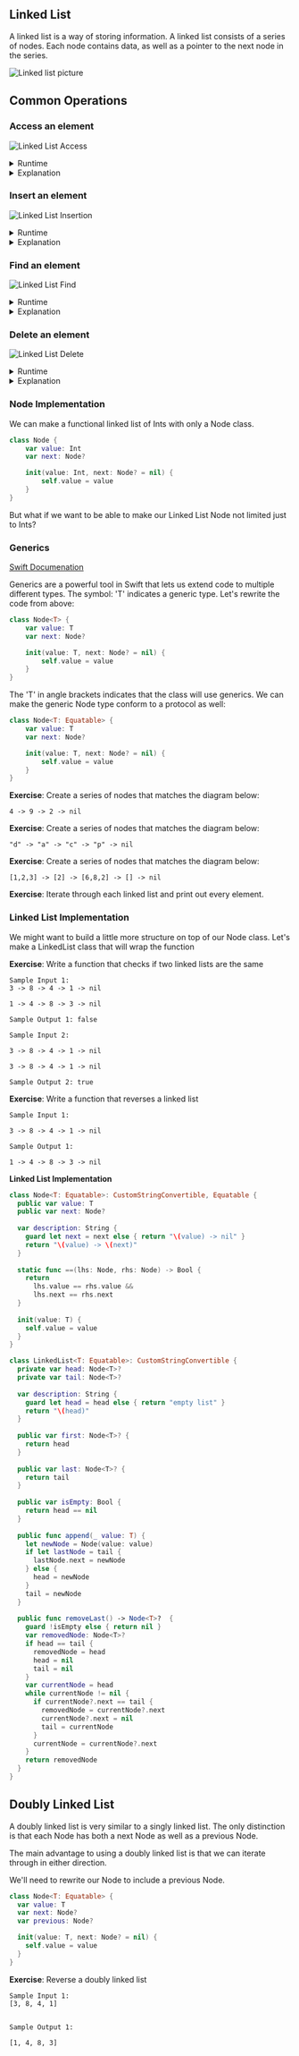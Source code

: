
## Linked List


A linked list is a way of storing information.  A linked list consists of a series of nodes.  Each node contains data, as well as a pointer to the next node in the series.

![Linked list picture](https://upload.wikimedia.org/wikipedia/commons/6/6d/Singly-linked-list.svg)


## Common Operations

### Access an element

![Linked List Access](https://upload.wikimedia.org/wikipedia/commons/6/6d/Singly-linked-list.svg)

<details>
<summary>Runtime</summary>
O(n)
</details>

<details>
<summary>Explanation</summary>
In order to access the node at index 2, we need to   visit every node before it.
</details>  

### Insert an element

![Linked List Insertion](https://upload.wikimedia.org/wikipedia/commons/thumb/4/4b/CPT-LinkedLists-addingnode.svg/474px-CPT-LinkedLists-addingnode.svg.png)


<details>
<summary>Runtime</summary>
O(1)
</details>


<details>
<summary>Explanation</summary>
We can insert a node in constant time by changing the   pointer of the previous node to point to the new   node.
</details>  


### Find an element

![Linked List Find](https://upload.wikimedia.org/wikipedia/commons/6/6d/Singly-linked-list.svg)

<details>
<summary>Runtime</summary>
O(n)
</details>


<details>
<summary>Explanation</summary>
In order to find an element, we have to look at each   node in the linked list.
</details>


### Delete an element

![Linked List Delete](https://modernpathshala.com/Images/singly-linked-list/Article/276195620161604035916Delete-Node-In-Linked-List.JPG)


<details>
<summary>Runtime</summary>
O(1)
</details>


<details>
<summary>Explanation</summary>
We need to change the pointer of a node to the node   after the node we want to delete.
</details>


### Node Implementation

We can make a functional linked list of Ints with only a Node class.

```swift
class Node {
    var value: Int
    var next: Node?

    init(value: Int, next: Node? = nil) {
        self.value = value
    }
}
```

But what if we want to be able to make our Linked List Node not limited just to Ints?

### Generics

[Swift Documenation](https://developer.apple.com/library/content/documentation/Swift/Conceptual/Swift_Programming_Language/Generics.html)

Generics are a powerful tool in Swift that lets us extend code to multiple different types.  The symbol: 'T' indicates a generic type.  Let's rewrite the code from above:

```swift
class Node<T> {
    var value: T
    var next: Node?

    init(value: T, next: Node? = nil) {
        self.value = value
    }
}
```

The 'T' in angle brackets indicates that the class will use generics.  We can make the generic Node type conform to a protocol as well:

```swift
class Node<T: Equatable> {
    var value: T
    var next: Node?

    init(value: T, next: Node? = nil) {
        self.value = value
    }
}
```

**Exercise**:  Create a series of nodes that matches the diagram below:

```
4 -> 9 -> 2 -> nil
```

**Exercise**:  Create a series of nodes that matches the diagram below:

```
"d" -> "a" -> "c" -> "p" -> nil
```

**Exercise**:  Create a series of nodes that matches the diagram below:

```
[1,2,3] -> [2] -> [6,8,2] -> [] -> nil
```


**Exercise**: Iterate through each linked list and print out every element.


### Linked List Implementation

We might want to build a little more structure on top of our Node class.  Let's make a LinkedList class that will wrap the function

**Exercise**: Write a function that checks if two linked lists are the same

```
Sample Input 1:
3 -> 8 -> 4 -> 1 -> nil

1 -> 4 -> 8 -> 3 -> nil

Sample Output 1: false

Sample Input 2:

3 -> 8 -> 4 -> 1 -> nil

3 -> 8 -> 4 -> 1 -> nil

Sample Output 2: true
```

**Exercise**: Write a function that reverses a linked list

```
Sample Input 1:

3 -> 8 -> 4 -> 1 -> nil

Sample Output 1:

1 -> 4 -> 8 -> 3 -> nil
```

**Linked List Implementation**  
  
```swift 
class Node<T: Equatable>: CustomStringConvertible, Equatable {
  public var value: T
  public var next: Node?
  
  var description: String {
    guard let next = next else { return "\(value) -> nil" }
    return "\(value) -> \(next)"
  }
  
  static func ==(lhs: Node, rhs: Node) -> Bool {
    return
      lhs.value == rhs.value &&
      lhs.next == rhs.next
  }
  
  init(value: T) {
    self.value = value
  }
}

class LinkedList<T: Equatable>: CustomStringConvertible {
  private var head: Node<T>?
  private var tail: Node<T>?
  
  var description: String {
    guard let head = head else { return "empty list" }
    return "\(head)"
  }
  
  public var first: Node<T>? {
    return head
  }
  
  public var last: Node<T>? {
    return tail
  }
  
  public var isEmpty: Bool {
    return head == nil
  }
  
  public func append(_ value: T) {
    let newNode = Node(value: value)
    if let lastNode = tail {
      lastNode.next = newNode
    } else {
      head = newNode
    }
    tail = newNode
  }
  
  public func removeLast() -> Node<T>?  {
    guard !isEmpty else { return nil }
    var removedNode: Node<T>?
    if head == tail {
      removedNode = head
      head = nil
      tail = nil
    }
    var currentNode = head
    while currentNode != nil {
      if currentNode?.next == tail {
        removedNode = currentNode?.next
        currentNode?.next = nil
        tail = currentNode
      }
      currentNode = currentNode?.next
    }
    return removedNode
  }
}
```

## Doubly Linked List

A doubly linked list is very similar to a singly linked list. The only distinction is that each Node has both a next Node as well as a previous Node.

The main advantage to using a doubly linked list is that we can iterate through in either direction.

We'll need to rewrite our Node to include a previous Node.

```swift
class Node<T: Equatable> {
  var value: T
  var next: Node?
  var previous: Node?

  init(value: T, next: Node? = nil) {
    self.value = value
  }
}
```

**Exercise**: Reverse a doubly linked list

```
Sample Input 1:
[3, 8, 4, 1]


Sample Output 1:

[1, 4, 8, 3]
```




